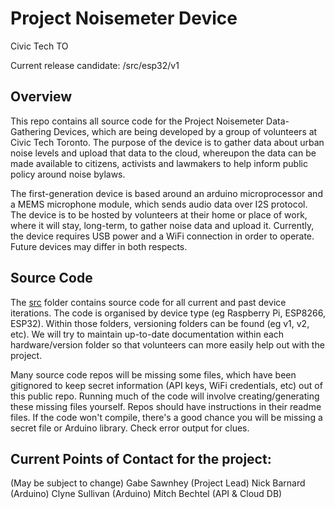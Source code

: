 # Project Noisemeter Device

Civic Tech TO

Current release candidate: /src/esp32/v1

## Overview

This repo contains all source code for the Project Noisemeter Data-Gathering Devices, which are being developed by a group of volunteers at Civic Tech Toronto. The purpose of the device is to gather data about urban noise levels and upload that data to the cloud, whereupon the data can be made available to citizens, activists and lawmakers to help inform public policy around noise bylaws.

The first-generation device is based around an arduino microprocessor and a MEMS microphone module, which sends audio data over I2S protocol. The device is to be hosted by volunteers at their home or place of work, where it will stay, long-term, to gather noise data and upload it. Currently, the device requires USB power and a WiFi connection in order to operate. Future devices may differ in both respects.

## Source Code

The [src](/src) folder contains source code for all current and past device iterations. The code is organised by device type (eg Raspberry Pi, ESP8266, ESP32). Within those folders, versioning folders can be found (eg v1, v2, etc). We will try to maintain up-to-date documentation within each hardware/version folder so that volunteers can more easily help out with the project.

Many source code repos will be missing some files, which have been gitignored to keep secret information (API keys, WiFi credentials, etc) out of this public repo. Running much of the code will involve creating/generating these missing files yourself. Repos should have instructions in their readme files. If the code won't compile, there's a good chance you will be missing a secret file or Arduino library. Check error output for clues.

## Current Points of Contact for the project:

(May be subject to change)
Gabe Sawnhey (Project Lead)
Nick Barnard (Arduino)
Clyne Sullivan (Arduino)
Mitch Bechtel (API & Cloud DB)
